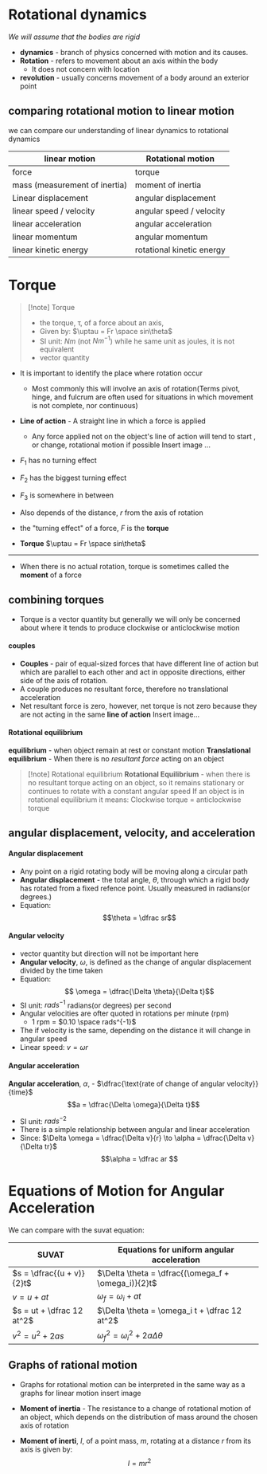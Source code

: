 # Rotational dynamics
*We will assume that the bodies are rigid*
- **dynamics** - branch of physics concerned with motion and its causes.
- **Rotation** - refers to movement about an axis within the body
	- It does not concern with location
- **revolution** - usually concerns movement of a body around an exterior point 
## comparing rotational motion to linear motion
we can compare our understanding of linear dynamics to rotational dynamics 

| linear motion                 | Rotational motion        |
| ----------------------------- | ------------------------ |
| force                         | torque                   |
| mass (measurement of inertia) | moment of inertia        |
| Linear displacement           | angular displacement     |
| linear speed / velocity       | angular speed / velocity |
| linear acceleration           | angular acceleration     |
| linear momentum               | angular momentum         |
| linear kinetic energy         | rotational kinetic energy       |

# Torque

>[!note] Torque
>- the torque, $\uptau$, of a force about an axis, 
>- Given by: $\uptau = Fr \space sin\theta$
>- SI unit: $Nm$ (not $Nm^{-1}$) while he same unit as joules, it is not equivalent
>- vector quantity




- It is important to identify the place where rotation occur
	- Most commonly this will involve an axis of rotation(Terms pivot, hinge, and fulcrum are often used for situations in which movement is not complete, nor continuous)
- **Line of action** - A straight line in which a force is applied
	- Any force applied not on the object's line of action will tend to start , or change, rotational motion if possible
Insert image ...

- $F_1$ has no turning effect 
- $F_2$ has the biggest turning effect
- $F_3$ is somewhere in between
- Also depends of the distance, $r$ from the axis of rotation
- the "turning effect" of a force, $F$ is the **torque**
- **Torque** $\uptau = Fr \space sin\theta$
--- 

- When there is no actual rotation, torque is sometimes called the **moment** of a force
## combining torques

- Torque is a vector quantity but generally we will only be concerned about where it tends to produce clockwise or anticlockwise motion
#### couples
- **Couples** - pair of equal-sized forces that have different line of action but which are parallel to each other and act in opposite directions, either side of the axis of rotation. 
- A couple produces no resultant force, therefore no translational acceleration
- Net resultant force is zero, however, net torque is not zero because they are not acting in the same **line of action**
Insert image...

#### Rotational equilibrium
**equilibrium** - when object remain at rest or constant motion
**Translational equilibrium** - When there is no *resultant force* acting on an object
>[!note] Rotational equilibrium
> **Rotational Equilibrium** -  when there is no resultant torque acting on an object, so it remains stationary or continues to rotate with a constant angular speed
> If an object is in rotational equilibrium it means: Clockwise torque = anticlockwise torque

## angular displacement, velocity, and acceleration

#### Angular displacement
- Any point on a rigid rotating body will be moving along a circular path 
- **Angular displacement** - the total angle, $\theta$, through which a rigid body has rotated from a fixed refence point. Usually measured in radians(or degrees.)
- Equation:
$$\theta = \dfrac sr$$
#### Angular velocity
- vector quantity but direction will not be important here
- **Angular velocity**, $\omega$, is defined as the change of angular displacement divided by the time taken
- Equation:
$$ \omega = \dfrac{\Delta \theta}{\Delta t}$$
- SI unit: $rad s^{-1}$ radians(or degrees) per second
- Angular velocities are ofter quoted in rotations per minute (rpm) 
	- 1 rpm = $0.10 \space rads^{-1}$
- The if velocity is the same, depending on the distance it will change in angular speed
- Linear speed: $v = \omega r$
#### Angular acceleration
**Angular acceleration**, $\alpha$, - $\dfrac{\text{rate of change of angular velocity}}{time}$
$$a = \dfrac{\Delta \omega}{\Delta t}$$
- SI unit: $rads^{-2}$
- There is a simple relationship between angular and linear acceleration
- Since: $\Delta \omega = \dfrac{\Delta v}{r} \to \alpha = \dfrac{\Delta v}{\Delta tr}$
$$\alpha  = \dfrac ar $$


# Equations of Motion for Angular Acceleration 

We can compare with the suvat equation:

| SUVAT                     | Equations for uniform angular acceleration          |
| ------------------------- | --------------------------------------------------- |
| $s = \dfrac{(u + v)}{2}t$ | $\Delta \theta = \dfrac{(\omega_f + \omega_i)}{2}t$ |
| $v = u + at$              | $\omega_f  = \omega_i + at$                         |
| $s = ut + \dfrac 12 at^2$ | $\Delta \theta = \omega_i t + \dfrac 12 at^2$       |
| $v^2  = u^2 + 2as$        | $\omega_f^2 = \omega_i^2 + 2a\Delta \theta$         | 

## Graphs of rational motion

- Graphs for rotational motion can be interpreted in the same way as a graphs for linear motion
insert image 

- **Moment of inertia** - The resistance to a change of rotational motion of an object, which depends on the distribution of mass around the chosen axis of rotation

- **Moment of inerti**, $I$, of a point mass, $m$, rotating at a distance $r$ from its axis is given by:
$$I = mr^2$$


